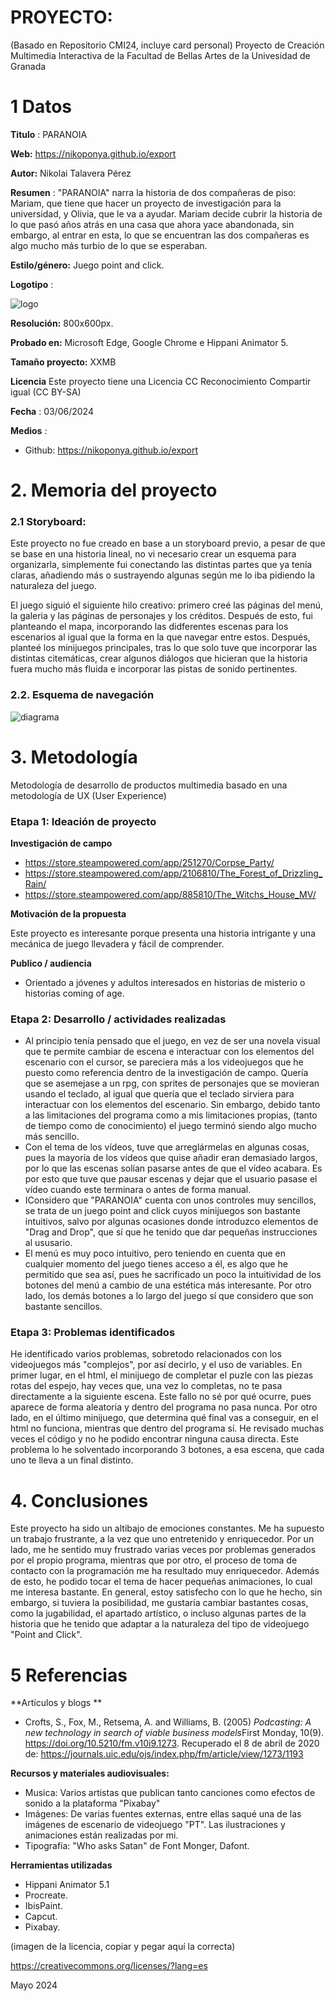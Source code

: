 # PROYECTO: 

(Basado en Repositorio CMI24, incluye card personal)
Proyecto de Creación Multimedia Interactiva de la  Facultad de Bellas Artes de la Univesidad de Granada


# 1 Datos 



**Titulo** : PARANOIA

**Web:**   https://nikoponya.github.io/export

**Autor:**  Nikolai Talavera Pérez

**Resumen** : "PARANOIA" narra la historia de dos compañeras de piso: Mariam, que tiene que hacer un proyecto de investigación para la universidad, y Olivia, que le va a ayudar.
Mariam decide cubrir la historia de lo que pasó años atrás en una casa que ahora yace abandonada, sin embargo, al entrar en esta, lo que se encuentran las dos compañeras es algo mucho más turbio de lo que se esperaban.

**Estilo/género:**  Juego point and click.

**Logotipo** : 

![logo](https://github.com/nikoponya/nikoponya.github.io/blob/main/IMG_1743.PNG)


**Resolución:** 800x600px.

**Probado en:**  Microsoft Edge, Google Chrome e Hippani Animator 5.

**Tamaño proyecto:** XXMB 

**Licencia** Este proyecto tiene una Licencia CC Reconocimiento Compartir igual (CC BY-SA)

**Fecha** : 03/06/2024

**Medios** :

- Github: https://nikoponya.github.io/export


# 2. Memoria del proyecto 

### 2.1 Storyboard: 

Este proyecto no fue creado en base a un storyboard previo, a pesar de que se base en una historia lineal, no vi necesario crear un esquema para organizarla, simplemente fui conectando las distintas partes que ya tenía claras, añadiendo más o sustrayendo algunas según me lo iba pidiendo la naturaleza del juego.

El juego siguió el siguiente hilo creativo: primero creé las páginas del menú, la galeria y las páginas de personajes y los créditos. Después de esto, fui planteando el mapa, incorporando las didferentes escenas para los escenarios al igual que la forma en la que navegar entre estos. Después, planteé los minijuegos principales, tras lo que solo tuve que incorporar las distintas citemáticas, crear algunos diálogos que hicieran que la historia fuera mucho más fluida e incorporar las pistas de sonido pertinentes.



### 2.2. Esquema de navegación 
![diagrama](https://github.com/nikoponya/nikoponya.github.io/blob/main/Diagrama%20sin%20t%C3%ADtulo.drawio.png)


# 3. Metodología

Metodología de desarrollo de productos multimedia basado en una metodología de UX (User Experience)



### Etapa 1: Ideación de proyecto

**Investigación de campo**

- https://store.steampowered.com/app/251270/Corpse_Party/ 
- https://store.steampowered.com/app/2106810/The_Forest_of_Drizzling_Rain/ 
- https://store.steampowered.com/app/885810/The_Witchs_House_MV/


**Motivación de la propuesta** 

Este  proyecto es interesante porque presenta una historia intrigante y una mecánica de juego llevadera y fácil de comprender.


**Publico / audiencia**

- Orientado a jóvenes y adultos interesados en historias de misterio o historias coming of age.





### Etapa 2: Desarrollo / actividades realizadas

- Al principio tenía pensado que el juego, en vez de ser una novela visual que te permite cambiar de escena e interactuar con los elementos del escenario con el cursor, se pareciera más a los videojuegos que he puesto como referencia dentro de la investigación de campo. Quería que se asemejase a un rpg, con sprites de personajes que se movieran usando el teclado, al igual que quería que el teclado sirviera para interactuar con los elementos del escenario. Sin embargo, debido tanto a las limitaciones del programa como a mis limitaciones propias, (tanto de tiempo como de conocimiento) el juego terminó siendo algo mucho más sencillo.
- Con el tema de los vídeos, tuve que arreglármelas en algunas cosas, pues la mayoría de los vídeos que quise añadir eran demasiado largos, por lo que las escenas solían pasarse antes de que el vídeo acabara. Es por esto que tuve que pausar escenas y dejar que el usuario pasase el vídeo cuando este terminara o antes de forma manual.
- IConsidero que "PARANOIA" cuenta con unos controles muy sencillos, se trata de un juego point and click cuyos minijuegos son bastante intuitivos, salvo por algunas ocasiones donde introduzco elementos de "Drag and Drop", que sí que he tenido que dar pequeñas instrucciones al ususario.
- El menú es muy poco intuitivo, pero teniendo en cuenta que en cualquier momento del juego tienes acceso a él, es algo  que he permitido que sea así, pues he sacrificado un poco la intuitividad de los botones del menú a cambio de una estética más interesante. Por otro lado, los demás botones a lo largo del juego sí que considero que son bastante sencillos.



### Etapa 3: Problemas identificados
He identificado varios problemas, sobretodo relacionados con los videojuegos más "complejos", por así decirlo, y el uso de variables.
En primer lugar, en el html, el minijuego de completar el puzle con las piezas rotas del espejo, hay veces que, una vez lo completas, no te pasa directamente a la siguiente escena. Este fallo no sé por qué ocurre, pues aparece de forma aleatoria y dentro del programa no pasa nunca.
Por otro lado, en el último minijuego, que determina qué final vas a conseguir, en el html no funciona, mientras que dentro del programa sí. He revisado muchas veces el código y no he podido encontrar ninguna causa directa. Este problema lo he solventado incorporando 3 botones, a esa escena, que cada uno te lleva a un final distinto.


# 4. Conclusiones 

Este proyecto ha sido un altibajo de emociones constantes. Me ha supuesto un trabajo frustrante, a la vez que uno entretenido y enriquecedor.
Por un lado, me he sentido muy frustrado varias veces por problemas generados por el propio programa, mientras que por otro, el proceso de toma de contacto con la programación me ha resultado muy enriquecedor. Además de esto, he podido tocar el tema de hacer pequeñas animaciones, lo cual me interesa bastante.
En general, estoy satisfecho con lo que he hecho, sin embargo, si tuviera la  posibilidad, me gustaría cambiar bastantes cosas, como la jugabilidad, el apartado artístico, o incluso algunas partes de la historia que he tenido que adaptar a la naturaleza del tipo de videojuego "Point and Click".






# 5 Referencias 

**Artículos y blogs ** 

- Crofts, S., Fox, M., Retsema, A. and Williams, B. (2005) *Podcasting: A new technology in search of viable business models*First Monday, 10(9). https://doi.org/10.5210/fm.v10i9.1273. Recuperado el 8 de abril de 2020 de: https://journals.uic.edu/ojs/index.php/fm/article/view/1273/1193

**Recursos y materiales audiovisuales:**

* Musica:  Varios artistas que publican tanto canciones como efectos de sonido a la plataforma "Pixabay"
* Imágenes:  De varias fuentes externas, entre ellas saqué una de las imágenes de escenario de videojuego "PT". Las ilustraciones y animaciones están realizadas por mi.
* Tipografía: "Who asks Satan" de Font Monger, Dafont.

**Herramientas utilizadas**

- Hippani Animator 5.1
- Procreate.
- IbisPaint.
- Capcut.
- Pixabay.



(imagen de la licencia, copiar y pegar aquí la correcta)

https://creativecommons.org/licenses/?lang=es

Mayo 2024
